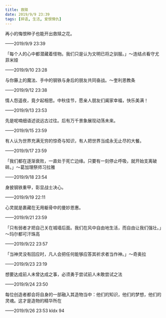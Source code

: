 ```yaml
---
title: 救赎
date: 2019/9/9 23:39
tags: [碎语, 生活, 爱恨情仇]
---
```


再小的悔恨种子也能开出救赎之花。

——2019/9/9 23:39

「每个人的心中都潜藏着怪物。我们只是认为文明已将之驯服。」～连结点看守尤菲米娅

——2019/9/10 23:28

与你藤上的魔法、手中的钢铁与身后的朋友共同奋战。～奎利恩教条

——2019/9/12 23:38

情人怨遥夜，竟夕起相思。中秋佳节，愿亲人朋友们阖家幸福，快乐美满！

——2019/9/13 23:53

先是呢喃细语述说远古过往。后有万千景象展现动荡未来。

——2019/9/15 23:59

有人认为世界充满无穷的惊奇与知识，有人把世界当成永无止尽的大餐。

——2019/9/17 23:59  

「我们都在逐渐衰败，一直处于死亡边缘。只要有一刻停止呼吸，就开始支离破碎。」～葛加理祭师习拉雅

——2019/9/18 23:54

身披钢铁重甲，彰显战士决心。

——2019/9/19 22:11

心灵就是裹藏在无用躯骨中的曼妙恩惠。

——2019/9/21 23:59

「只有弱者才把自己关在城墙后面。我们在风中自由地生活，而自由让我们强壮。」～玛尔都可汗珠高

——2019/9/22 23:57 

「当神灵没有回应时，凡人会把任何能够应答其祈求者当作神。」～奇奥拉

——2019/9/23 23:19

想要达成前人未曾达成之事，必须勇于尝试前人未敢尝试之法

——2019/9/24 23:50

每位创造者都会将自身的一部融入其造物当中：他们的知识，他们的梦想，他们的灵魂。这才是造物的精华所在

——2019/9/26 23:53 kldx 94

